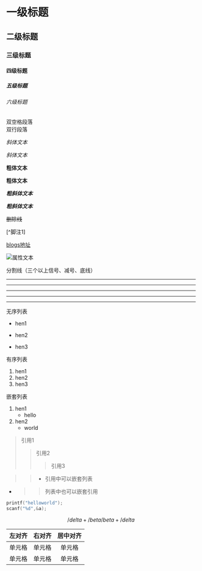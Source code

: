 # 一级标题
## 二级标题
### 三级标题
#### 四级标题
##### 五级标题
###### 六级标题

双空格段落  
双行段落

*斜体文本*

_斜体文本_

**粗体文本**

__粗体文本__

***粗斜体文本***

___粗斜体文本___

~~删除线~~

[^脚注1]

[^脚注2]:helloworld

[blogs地址](du-xiang.github.io)

![属性文本](./image/test.png)

分割线（三个以上信号、减号、底线）
***
* * *
*****
- - -
----------

无序列表
* hen1
+ hen2
- hen3

有序列表
1. hen1
2. hen2
3. hen3

嵌套列表
1. hen1
    * hello
2. hen2
    + world

>引用1
>>引用2
>>>引用3

>>* 引用中可以嵌套列表
* >>列表中也可以嵌套引用

```c
printf("helloworld");
scanf("%d",&a);
```

$$
/delta + /beta
/beta + /delta
$$

| 左对齐 | 右对齐 | 居中对齐 |
| :----- | ----: | :----:  |
| 单元格 | 单元格 | 单元格   |
| 单元格 | 单元格 | 单元格   |